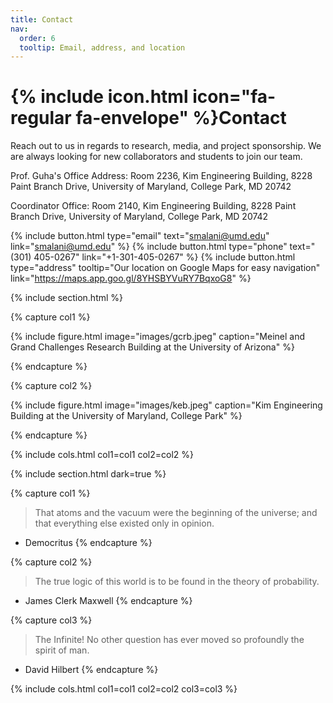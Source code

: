 ```yaml
---
title: Contact
nav:
  order: 6
  tooltip: Email, address, and location
---
```


# {% include icon.html icon="fa-regular fa-envelope" %}Contact

Reach out to us in regards to research, media, and project sponsorship. We are always looking for new collaborators and students to join our team.

Prof. Guha's Office Address: Room 2236, Kim Engineering Building, 8228 Paint Branch Drive, University of Maryland, College Park, MD 20742

Coordinator Office: Room 2140, Kim Engineering Building, 8228 Paint Branch Drive, University of Maryland, College Park, MD 20742

{%
  include button.html
  type="email"
  text="<smalani@umd.edu>"
  link="<smalani@umd.edu>"
%}
{%
  include button.html
  type="phone"
  text="(301) 405-0267"
  link="+1-301-405-0267"
%}
{%
  include button.html
  type="address"
  tooltip="Our location on Google Maps for easy navigation"
  link="<https://maps.app.goo.gl/8YHSBYVuRY7BqxoG8>"
%}

{% include section.html %}

{% capture col1 %}

{%
  include figure.html
  image="images/gcrb.jpeg"
  caption="Meinel and Grand Challenges Research Building at the University of Arizona"
%}

{% endcapture %}

{% capture col2 %}

{%
  include figure.html
  image="images/keb.jpeg"
  caption="Kim Engineering Building at the University of Maryland, College Park"
%}

{% endcapture %}

{% include cols.html col1=col1 col2=col2 %}

{% include section.html dark=true %}

{% capture col1 %}
> That atoms and the vacuum were the beginning of the universe; and that everything else existed only in opinion.

- Democritus
{% endcapture %}

{% capture col2 %}
> The true logic of this world is to be found in the theory of probability.

- James Clerk Maxwell
{% endcapture %}

{% capture col3 %}
> The Infinite! No other question has ever moved so profoundly the spirit of man.

- David Hilbert
{% endcapture %}

{% include cols.html col1=col1 col2=col2 col3=col3 %}
